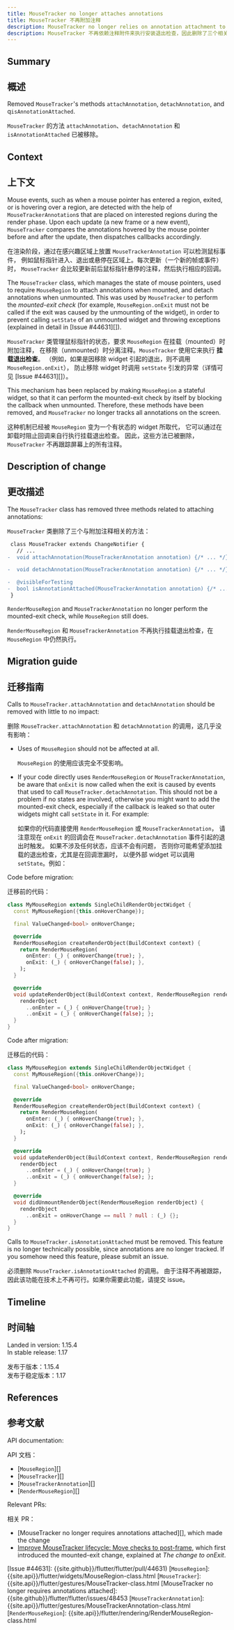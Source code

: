 ```yaml
---
title: MouseTracker no longer attaches annotations
title: MouseTracker 不再附加注释
description: MouseTracker no longer relies on annotation attachment to perform the mounted-exit check; therefore, all three related methods are removed.
description: MouseTracker 不再依赖注释附件来执行安装退出检查，因此删除了三个相关方法。
---
```


## Summary

## 概述

Removed `MouseTracker`'s methods `attachAnnotation`,
`detachAnnotation`, and q`isAnnotationAttached`.

`MouseTracker` 的方法 `attachAnnotation`、`detachAnnotation` 和 `isAnnotationAttached` 已被移除。

## Context

## 上下文

Mouse events, such as when a mouse pointer has entered a region,
exited, or is hovering over a region, are detected with the help of
`MouseTrackerAnnotation`s that are placed on interested regions
during the render phase. Upon each update (a new frame or a new event),
`MouseTracker` compares the annotations hovered by the mouse
pointer before and after the update, then dispatches
callbacks accordingly.

在渲染阶段，通过在感兴趣区域上放置 `MouseTrackerAnnotation` 可以检测鼠标事件，
例如鼠标指针进入、退出或悬停在区域上。每次更新（一个新的帧或事件）时，
`MouseTracker` 会比较更新前后鼠标指针悬停的注释，然后执行相应的回调。

The `MouseTracker` class, which manages the state of mouse pointers,
used to require `MouseRegion` to attach annotations when mounted,
and detach annotations when unmounted.
This was used by `MouseTracker` to perform the
_mounted-exit check_ (for example, `MouseRegion.onExit`
must not be called if the exit was caused by the unmounting
of the widget), in order to prevent calling `setState`
of an unmounted widget and throwing exceptions (explained
in detail in [Issue #44631][]).

`MouseTracker` 类管理鼠标指针的状态，要求 `MouseRegion` 在挂载（mounted）时附加注释，
在移除（unmounted）时分离注释。`MouseTracker` 使用它来执行 **挂载退出检查**。
（例如，如果是因移除 widget 引起的退出，则不调用 `MouseRegion.onExit`），
防止移除 widget 时调用 `setState` 引发的异常（详情可见 [Issue #44631][]）。

This mechanism has been replaced by making `MouseRegion`
a stateful widget, so that it can perform the mounted-exit
check by itself by blocking the callback when unmounted.
Therefore, these methods have been removed, and `MouseTracker`
no longer tracks all annotations on the screen.

这种机制已经被 `MouseRegion` 变为一个有状态的 widget 所取代，
它可以通过在卸载时阻止回调来自行执行挂载退出检查。
因此，这些方法已被删除，`MouseTracker` 不再跟踪屏幕上的所有注释。

## Description of change

## 更改描述

The `MouseTracker` class has removed three methods related
to attaching annotations:

`MouseTracker` 类删除了三个与附加注释相关的方法：

```diff
 class MouseTracker extends ChangeNotifier {
   // ...
-  void attachAnnotation(MouseTrackerAnnotation annotation) {/* ... */}

-  void detachAnnotation(MouseTrackerAnnotation annotation) {/* ... */}

-  @visibleForTesting
-  bool isAnnotationAttached(MouseTrackerAnnotation annotation) {/* ... */}
 }
```

`RenderMouseRegion` and `MouseTrackerAnnotation` no longer perform the
mounted-exit check, while `MouseRegion` still does.

`RenderMouseRegion` 和 `MouseTrackerAnnotation` 不再执行挂载退出检查，在 `MouseRegion` 中仍然执行。

## Migration guide

## 迁移指南

Calls to `MouseTracker.attachAnnotation` and
`detachAnnotation` should be removed with little to no impact:

删除 `MouseTracker.attachAnnotation` 和 `detachAnnotation` 的调用，这几乎没有影响：

* Uses of `MouseRegion` should not be affected at all.

  `MouseRegion` 的使用应该完全不受影响。
  
* If your code directly uses `RenderMouseRegion` or
  `MouseTrackerAnnotation`, be aware that `onExit`
  is now called when the exit is caused by events that used
  to call `MouseTracker.detachAnnotation`.
  This should not be a problem if no states are involved,
  otherwise you might want to add the mounted-exit check,
  especially if the callback is leaked so that outer
  widgets might call `setState` in it. For example:

  如果你的代码直接使用 `RenderMouseRegion` 或 `MouseTrackerAnnotation`，
  请注意现在 `onExit` 的回调会在 `MouseTracker.detachAnnotation` 事件引起的退出时触发。 
  如果不涉及任何状态，应该不会有问题，
  否则你可能希望添加挂载的退出检查，尤其是在回调泄漏时，
  以便外部 widget 可以调用 `setState`。例如：
  
Code before migration:

迁移前的代码：

<!-- skip -->
```dart
class MyMouseRegion extends SingleChildRenderObjectWidget {
  const MyMouseRegion({this.onHoverChange});

  final ValueChanged<bool> onHoverChange;

  @override
  RenderMouseRegion createRenderObject(BuildContext context) {
    return RenderMouseRegion(
      onEnter: (_) { onHoverChange(true); },
      onExit: (_) { onHoverChange(false); },
    );
  }

  @override
  void updateRenderObject(BuildContext context, RenderMouseRegion renderObject) {
    renderObject
      ..onEnter = (_) { onHoverChange(true); }
      ..onExit = (_) { onHoverChange(false); };
  }
}
```

Code after migration:

迁移后的代码：

<!-- skip -->
```dart
class MyMouseRegion extends SingleChildRenderObjectWidget {
  const MyMouseRegion({this.onHoverChange});

  final ValueChanged<bool> onHoverChange;

  @override
  RenderMouseRegion createRenderObject(BuildContext context) {
    return RenderMouseRegion(
      onEnter: (_) { onHoverChange(true); },
      onExit: (_) { onHoverChange(false); },
    );
  }

  @override
  void updateRenderObject(BuildContext context, RenderMouseRegion renderObject) {
    renderObject
      ..onEnter = (_) { onHoverChange(true); }
      ..onExit = (_) { onHoverChange(false); };
  }

  @override
  void didUnmountRenderObject(RenderMouseRegion renderObject) {
    renderObject
      ..onExit = onHoverChange == null ? null : (_) {};
  }
}
```

Calls to `MouseTracker.isAnnotationAttached` must be removed.
This feature is no longer technically possible,
since annotations are no longer tracked.
If you somehow need this feature, please submit an issue.

必须删除 `MouseTracker.isAnnotationAttached` 的调用。
由于注释不再被跟踪，因此该功能在技术上不再可行。如果你需要此功能，请提交 issue。

## Timeline

## 时间轴

Landed in version: 1.15.4<br>
In stable release: 1.17

发布于版本：1.15.4<br>
发布于稳定版本：1.17

## References

## 参考文献

API documentation:

API 文档：

* [`MouseRegion`][]
* [`MouseTracker`][]
* [`MouseTrackerAnnotation`][]
* [`RenderMouseRegion`][]

Relevant PRs:

相关 PR：

* [MouseTracker no longer requires annotations attached][],
  which made the change
* [Improve MouseTracker lifecycle: Move checks to post-frame][],
  which first introduced the mounted-exit change,
  explained at _The change to onExit_.


[Improve MouseTracker lifecycle: Move checks to post-frame]: {{site.github}}/flutter/flutter/issues/44631
[Issue #44631]: {{site.github}}/flutter/flutter/pull/44631)
[`MouseRegion`]: {{site.api}}/flutter/widgets/MouseRegion-class.html
[`MouseTracker`]: {{site.api}}/flutter/gestures/MouseTracker-class.html
[MouseTracker no longer requires annotations attached]: {{site.github}}/flutter/flutter/issues/48453
[`MouseTrackerAnnotation`]: {{site.api}}/flutter/gestures/MouseTrackerAnnotation-class.html
[`RenderMouseRegion`]: {{site.api}}/flutter/rendering/RenderMouseRegion-class.html
